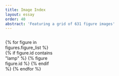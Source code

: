 ```yaml
---
title: Image Index
layout: essay
order: 40
abstract: 'Featuring a grid of 631 figure images'
---
```


<div class="image-grid">

{% for figure in figures.figure_list %}
{% if figure.id contains "lamp" %}
  {% figure figure.id %}
{% endif %}
{% endfor %}

</div>
<style>
.image-grid {
  display: grid; 
  gap: 1rem;
  grid-template-columns: 1fr 1fr 1fr;
}
.image-grid .q-figure {
  border-width: 0;
  margin-bottom: 1rem !important;
  margin-top: 0 !important;
  padding: 0;
}
</style>